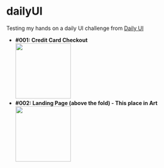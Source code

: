 # dailyUI
<p>Testing my hands on a daily UI challenge from <a href='http://dailyui.co' target='_blank'> Daily UI </a> </p>
<ul>
<li><strong>#001: Credit Card Checkout <br> <img src='https://github.com/digitalcrafted/dailyUI/blob/master/CREDIT%20CARD%20CHECKOUT.png' width=145px'></li>
<li><strong>#002: Landing Page (above the fold) - This place in Art <br> <img src='https://github.com/digitalcrafted/dailyUI/blob/master/Landing_Page_This_place_in_Art.png' width=145px'></li>
</ul>
